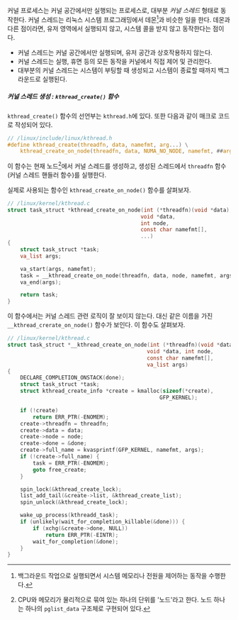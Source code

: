 커널 프로세스는 커널 공간에서만 실행되는 프로세스로, 대부분 *커널 스레드* 형태로 동작한다. 커널 스레드는 리눅스 시스템 프로그래밍에서 데몬[^1]과 비슷한 일을 한다. 데몬과 다른 점이라면, 유저 영역에서 실행되지 않고, 시스템 콜을 받지 않고 동작한다는 점이다.
- 커널 스레드는 커널 공간에서만 실행되며, 유저 공간과 상호작용하지 않는다.
- 커널 스레드는 실행, 휴면 등의 모든 동작을 커널에서 직접 제어 및 관리한다.
- 대부분의 커널 스레드는 시스템이 부팅할 때 생성되고 시스템이 종료할 때까지 백그라운드로 실행된다.

##### 커널 스레드 생성 : `kthread_create()` 함수
`kthread_create()` 함수의 선언부는 `kthread.h`에 있다. 또한 다음과 같이 매크로 코드로 작성되어 있다.
```C
// /linux/include/linux/kthread.h
#define kthread_create(threadfn, data, namefmt, arg...) \
	kthread_create_on_node(threadfn, data, NUMA_NO_NODE, namefmt, ##arg)
```
이 함수는 현재 노드[^2]에서 커널 스레드를 생성하고, 생성된 스레드에서 `threadfn` 함수(커널 스레드 핸들러 함수)를 실행한다.

실제로 사용되는 함수인 `kthread_create_on_node()` 함수를 살펴보자.
```C
// /linux/kernel/kthread.c
struct task_struct *kthread_create_on_node(int (*threadfn)(void *data),
										  void *data,
										  int node,
										  const char namefmt[], 
										  ...) 
{
	struct task_struct *task;
	va_list args;

	va_start(args, namefmt);
	task = __kthread_create_on_node(threadfn, data, node, namefmt, args);
	va_end(args);

	return task;
}
```
이 함수에서는 커널 스레드 관련 로직이 잘 보이지 않는다. 대신 같은 이름을 가진 `__kthread_crerate_on_node()` 함수가 보인다. 이 함수도 살펴보자.
```C
// /linux/kernel/kthread.c
struct task_struct *__kthread_create_on_node(int (*threadfn)(void *data),
											void *data, int node,
											const char namefmt[],
											va_list args)
{
	DECLARE_COMPLETION_ONSTACK(done);
	struct task_struct *task;
	struct kthread_create_info *create = kmalloc(sizeof(*create),
												GFP_KERNEL);

	if (!create)
		return ERR_PTR(-ENOMEM);
	create->threadfn = threadfn;
	create->data = data;
	create->node = node;
	create->done = &done;
	create->full_name = kvasprintf(GFP_KERNEL, namefmt, args);
	if (!create->full_name) {
		task = ERR_PTR(-ENOMEM);
		goto free_create;
	}

	spin_lock(&kthread_create_lock);
	list_add_tail(&create->list, &kthread_create_list);
	spin_unlock(&kthread_create_lock);

	wake_up_process(kthreadd_task);
	if (unlikely(wait_for_completion_killable(&done))) {
		if (xchg(&create->done, NULL))
			return ERR_PTR(-EINTR);
		wait_for_completion(&done);
	}
}
```



[^1]: 백그라운드 작업으로 실행되면서 시스템 메모리나 전원을 제어하는 동작을 수행한다.
[^2]: CPU와 메모리가 물리적으로 묶여 있는 하나의 단위를 '노드'라고 한다. 노드 하나는 하나의 `pglist_data` 구조체로 구현되어 있다.